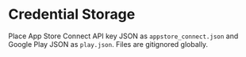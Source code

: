 # Credential Storage

Place App Store Connect API key JSON as `appstore_connect.json` and Google Play
JSON as `play.json`. Files are gitignored globally.

